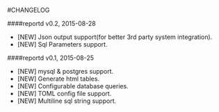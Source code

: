 #CHANGELOG

####reportd v0.2, 2015-08-28

- [NEW] Json output support(for better 3rd party system integration).
- [NEW] Sql Parameters support.

####reportd v0.1, 2015-08-25

- [NEW] mysql & postgres support.
- [NEW] Generate html tables.
- [NEW] Configurable database queries.
- [NEW] TOML config file support.
- [NEW] Multiline sql string support.
